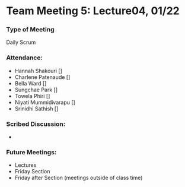 # Team Meeting 5: Lecture04, 01/22

### Type of Meeting
Daily Scrum

### Attendance: 
* Hannah Shakouri []
* Charlene Patenaude []
* Bella Ward []
* Sungchae Park []
* Towela Phiri []
* Niyati Mummidivarapu []
* Srinidhi Sathish []


### Scribed Discussion:
* 


### Future Meetings:
* Lectures
* Friday Section
* Friday after Section (meetings outside of class time)
